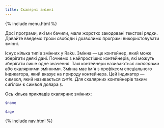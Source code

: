 ```yaml
---
title: Скалярні змінні
---
```


{% include menu.html %}

Досі програми, які ми бачили, мали жорстко закодовані текстові рядки. Давайте введемо трохи свободи і дозволимо програмі використовувати змінні.

Існує кілька типів змінних у Raku. Змінна — це контейнер, який може зберігати деякі дані. Почнемо з найпростіших контейнерів, які можуть зберігати лише одне значення. Такі контейнери називаються _скалярами_ або скалярними змінними. Змінна має ім'я з префіксом спеціального індикатора, який вказує на природу контейнера. Цей індикатор — символ, який називається _сигіл_. Для скалярних контейнерів таким сигілом є символ долара `$`.

Ось кілька прикладів скалярних змінних:

```raku
$name

$age
```

{% include nav.html %}